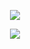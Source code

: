 <div align="center">
<p><img align="center" src="https://github-readme-stats.vercel.app/api?username=Kaaaaarim&show_icons=true&locale=en"/></p>
<p><img align="center" src="https://github-readme-stats.vercel.app/api/top-langs?username=Kaaaaarim&show_icons=true"/></p>
</div>